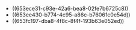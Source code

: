 - ((653ece31-c93e-42a6-bea8-02fe7b6725c8))
- ((653ee430-b774-4c95-a86c-b76061c0e54d))
- ((653fc197-dba8-4f8c-8f4f-193b63e052ed))
